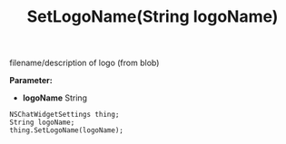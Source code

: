 ﻿---
uid: crmscript_ref_NSChatWidgetSettings_SetLogoName
title: SetLogoName(String logoName)
intellisense: NSChatWidgetSettings.SetLogoName
keywords: NSChatWidgetSettings, GetLogoName
so.topic: reference
---

filename/description of logo (from blob)

**Parameter:** 
 - **logoName** String

```crmscript
NSChatWidgetSettings thing;
String logoName;
thing.SetLogoName(logoName);
```

